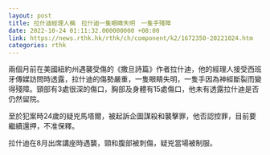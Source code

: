 ```yaml
---
layout: post
title: 拉什迪經理人稱　拉什迪一隻眼睛失明　一隻手殘障
date: 2022-10-24 01:11:32.000000000 +08:00
link: https://news.rthk.hk/rthk/ch/component/k2/1672350-20221024.htm
categories: rthk
---
```


兩個月前在美國紐約州遇襲受傷的《撒旦詩篇》作者拉什迪，他的經理人接受西班牙傳媒訪問時透露，拉什迪的傷勢嚴重，一隻眼睛失明，一隻手因為神經斷裂而變得殘障。頸部有3處很深的傷口，胸部及身體有15處傷口，他未有透露拉什迪是否仍然留院。

至於犯案時24歲的疑兇馬塔爾，被起訴企圖謀殺和襲擊罪，他否認控罪，目前要繼續還押，不准保釋。

拉什迪在8月出席講座時遇襲，頸和腹部被刺傷，疑兇當場被制服。
